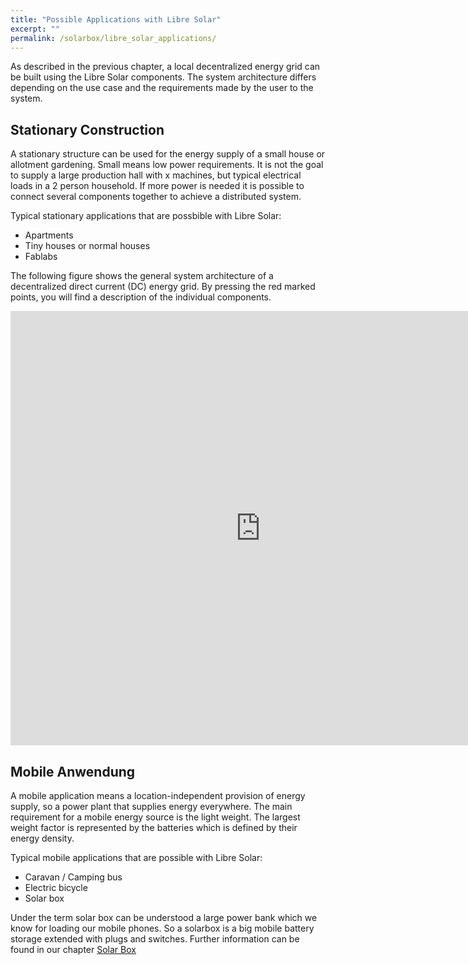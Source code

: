 ```yaml
---
title: "Possible Applications with Libre Solar"
excerpt: ""
permalink: /solarbox/libre_solar_applications/
---
```


As described in the previous chapter, a local decentralized energy grid can be built using the Libre Solar components. The system architecture differs depending on the use case and the requirements made by the user to the system.

## Stationary Construction

A stationary structure can be used for the energy supply of a small house or allotment gardening. Small means low power requirements. It is not the goal to supply a large production hall with x machines, but typical electrical loads in a 2 person household. If more power is needed it is possible to connect several components together to achieve a distributed system.

Typical stationary applications that are possbible with Libre Solar:
- Apartments
- Tiny houses or normal houses
- Fablabs

The following figure shows the general system architecture of a decentralized direct current (DC) energy grid. By pressing the red marked points, you will find a description of the individual components.

<iframe src="https://h5p.org/h5p/embed/192030" width="800" height="695" frameborder="0" allowfullscreen="allowfullscreen"></iframe><script src="https://h5p.org/sites/all/modules/h5p/library/js/h5p-resizer.js" charset="UTF-8"></script>

## Mobile Anwendung

A mobile application means a location-independent provision of energy supply, so a power plant that supplies energy everywhere.
The main requirement for a mobile energy source is the light weight. The largest weight factor is represented by the batteries which is defined by their energy density.

Typical mobile applications that are possible with Libre Solar:
- Caravan / Camping bus
- Electric bicycle
- Solar box

Under the term solar box can be understood a large power bank which we know for loading our mobile phones. So a solarbox is a big mobile battery storage extended with plugs and switches.
Further information can be found in our chapter [Solar Box](/solarbox/unipro/)
